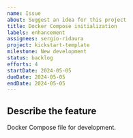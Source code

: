 ```yaml
---
name: Issue
about: Suggest an idea for this project
title: Docker Compose initialization
labels: enhancement
assignees: sergio-ridaura
project: kickstart-template
milestone: New development
status: backlog
efforts: 4
startDate: 2024-05-05
dueDate: 2024-05-05
endDate: 2024-05-05
---
```


## Describe the feature

Docker Compose file for development.
